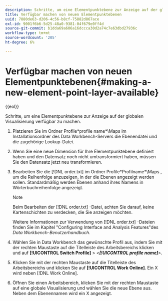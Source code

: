 ```yaml
---
description: Schritte, um eine Elementpunktebene zur Anzeige auf der globalen Visualisierung verfügbar zu machen.
title: Verfügbar machen von neuen Elementpunktebenen
uuid: 7880de63-d206-4c56-b8cf-75882d867ace
exl-id: 9001f6b6-5d25-48a0-9381-04f679e0ff4d
source-git-commit: b1dda69a606a16dccca30d2a74c7e63dbd27936c
workflow-type: tm+mt
source-wordcount: '205'
ht-degree: 6%

---
```


# Verfügbar machen von neuen Elementpunktebenen{#making-a-new-element-point-layer-available}

{{eol}}

Schritte, um eine Elementpunktebene zur Anzeige auf der globalen Visualisierung verfügbar zu machen.

1. Platzieren Sie im Ordner Profile\*profile name*\Maps im Installationsordner des Data Workbench-Servers die Ebenendatei und die zugehörige Lookup-Datei.
1. Wenn Sie eine neue Dimension für Ihre Elementpunktebene definiert haben und den Datensatz noch nicht umtransformiert haben, müssen Sie den Datensatz jetzt neu transformieren.
1. Bearbeiten Sie die [!DNL order.txt] im Ordner Profile\*Profilname*\Maps , um die Reihenfolge anzuzeigen, in der die Ebenen angezeigt werden sollen. Standardmäßig werden Ebenen anhand ihres Namens in Wörterbuchreihenfolge angezeigt.

   >[!NOTE]
   >
   >Beim Bearbeiten der [!DNL order.txt] -Datei, achten Sie darauf, keine Kartenschichten zu verdecken, die Sie anzeigen möchten.

   Weitere Informationen zur Verwendung von [!DNL order.txt] -Dateien finden Sie im Kapitel &quot;Configuring Interface and Analysis Features&quot;des *Data Workbench-Benutzerhandbuch*.

1. Wählen Sie in Data Workbench das gewünschte Profil aus, indem Sie mit der rechten Maustaste auf die Titelleiste des Arbeitsbereichs klicken und auf **[!UICONTROL Switch Profile]** > *&lt;**[!UICONTROL profile name]**>*.
1. Klicken Sie mit der rechten Maustaste auf die Titelleiste des Arbeitsbereichs und klicken Sie auf **[!UICONTROL Work Online]**. Ein X wird neben [!DNL Work Online].
1. Öffnen Sie einen Arbeitsbereich, klicken Sie mit der rechten Maustaste auf eine globale Visualisierung und wählen Sie die neue Ebene aus. Neben dem Ebenennamen wird ein X angezeigt.
